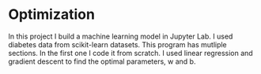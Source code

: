 # Optimization
In this project I build a machine learning model in Jupyter Lab. I used diabetes data from scikit-learn datasets. This program has mutliple sections. In the first one I code it from scratch. I used linear regression and gradient descent to find the optimal parameters, w and b. 
